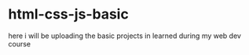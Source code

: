 # html-css-js-basic
here i will be uploading the basic projects in learned during my web dev course
